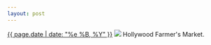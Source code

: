 ```yaml
---
layout: post
---
```


<p>
  <time><a href="/248">{{ page.date | date: "%e %B, %Y" }}</a></time>
  <a href="/248"><img src="{{ site.assets_url }}/248.jpg"/></a>
  <span>Hollywood Farmer's Market.</span>
</p>
